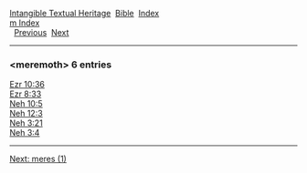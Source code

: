 [Intangible Textual Heritage](../../index)  [Bible](../index) 
[Index](index)   
[m Index](_m_)  
  [Previous](c07335)  [Next](c07337) 

------------------------------------------------------------------------

### &lt;meremoth&gt; 6 entries

[Ezr 10:36](../kjv/ezr010.htm#036)  
[Ezr 8:33](../kjv/ezr008.htm#033)  
[Neh 10:5](../kjv/neh010.htm#005)  
[Neh 12:3](../kjv/neh012.htm#003)  
[Neh 3:21](../kjv/neh003.htm#021)  
[Neh 3:4](../kjv/neh003.htm#004)  

------------------------------------------------------------------------

[Next: meres (1)](c07337)
